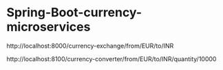 # Spring-Boot-currency-microservices

http://localhost:8000/currency-exchange/from/EUR/to/INR

http://localhost:8100/currency-converter/from/EUR/to/INR/quantity/10000
